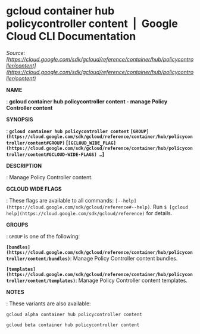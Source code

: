 # gcloud container hub policycontroller content  |  Google Cloud CLI Documentation

*Source: [https://cloud.google.com/sdk/gcloud/reference/container/hub/policycontroller/content](https://cloud.google.com/sdk/gcloud/reference/container/hub/policycontroller/content)*

**NAME**

: **gcloud container hub policycontroller content - manage Policy Controller content**

**SYNOPSIS**

: **`gcloud container hub policycontroller content` `[GROUP](https://cloud.google.com/sdk/gcloud/reference/container/hub/policycontroller/content#GROUP)` [`[GCLOUD_WIDE_FLAG](https://cloud.google.com/sdk/gcloud/reference/container/hub/policycontroller/content#GCLOUD-WIDE-FLAGS) …`]**

**DESCRIPTION**

: Manage Policy Controller content.

**GCLOUD WIDE FLAGS**

: These flags are available to all commands: `[--help](https://cloud.google.com/sdk/gcloud/reference#--help)`.
Run `$ [gcloud help](https://cloud.google.com/sdk/gcloud/reference)` for details.

**GROUPS**

: ``GROUP`` is one of the following:

**`[bundles](https://cloud.google.com/sdk/gcloud/reference/container/hub/policycontroller/content/bundles)`**:
Manage Policy Controller content bundles.

**`[templates](https://cloud.google.com/sdk/gcloud/reference/container/hub/policycontroller/content/templates)`**:
Manage Policy Controller content templates.

**NOTES**

: These variants are also available:

```
gcloud alpha container hub policycontroller content
```

```
gcloud beta container hub policycontroller content
```